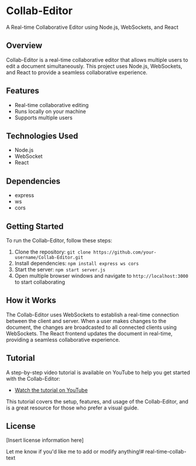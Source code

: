 # Collab-Editor
A Real-time Collaborative Editor using Node.js, WebSockets, and React

## Overview

Collab-Editor is a real-time collaborative editor that allows multiple users to edit a document simultaneously. This project uses Node.js, WebSockets, and React to provide a seamless collaborative experience.

## Features

* Real-time collaborative editing
* Runs locally on your machine
* Supports multiple users

## Technologies Used

* Node.js
* WebSocket
* React

## Dependencies

* express
* ws
* cors

## Getting Started

To run the Collab-Editor, follow these steps:

1. Clone the repository: `git clone https://github.com/your-username/Collab-Editor.git`
2. Install dependencies: `npm install express ws cors`
3. Start the server: `npm start server.js`
4. Open multiple browser windows and navigate to `http://localhost:3000` to start collaborating

## How it Works

The Collab-Editor uses WebSockets to establish a real-time connection between the client and server. When a user makes changes to the document, the changes are broadcasted to all connected clients using WebSockets. The React frontend updates the document in real-time, providing a seamless collaborative experience.

## Tutorial

A step-by-step video tutorial is available on YouTube to help you get started with the Collab-Editor:

* [Watch the tutorial on YouTube](https://youtu.be/r_rCZiy3oIk)

This tutorial covers the setup, features, and usage of the Collab-Editor, and is a great resource for those who prefer a visual guide.

## License

[Insert license information here]

Let me know if you'd like me to add or modify anything!# real-time-collab-text
